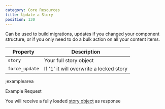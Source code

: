 ```yaml
---
category: Core Resources
title: Update a Story
position: 130
---
```


Can be used to build migrations, updates if you changed your component structure, or if you only need to do a bulk action on all your content items. 

| Property | Description |
|---|---|
| `story` | Your full story object |
| `force_update` | If '1' it will overwrite a locked story |

;examplearea

Example Request

<RequestExample url="https://mapi.storyblok.com/v1/spaces/606/stories/" httpMethod="PUT" :requestObject='{"story":{"name":"Story Name","slug":"story-name","content":{"component":"page","body":[]}},"force_update": 1}'></RequestExample>

You will receive a fully loaded [story object](#core-resources/stories/the-story-object) as response